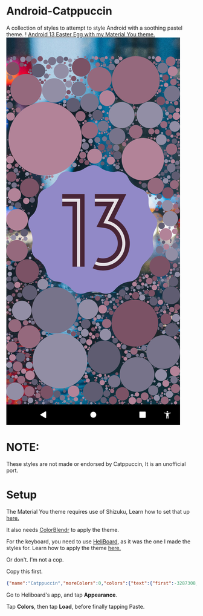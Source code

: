 # Android-Catppuccin
A collection of styles to attempt to style Android with a soothing pastel theme.
!
[Android 13 Easter Egg with my Material You theme.](https://raw.githubusercontent.com/Ermageeerd/Android-Catppucin/refs/heads/main/Images/Screenshot_20250802-000837.png)
![The Heliboard keyboard with my Cattpuccin theme on.](https://raw.githubusercontent.com/Ermageeerd/Android-Catppucin/refs/heads/main/Images/Screenshot_20250801-234814.png)

# NOTE:

These styles are not made or endorsed by Catppuccin, It is an unofficial port.

# Setup

The Material You theme requires use of Shizuku, Learn how to set that up [here.](https://shizuku.rikka.app/)

It also needs [ColorBlendr](https://github.com/Mahmud0808/ColorBlendr) to apply the theme.

For the keyboard, you need to use [HeliBoard](https://github.com/Helium314/HeliBoard), as it was the one I made the styles for. Learn how to apply the theme [here.](https://github.com/Helium314/HeliBoard/wiki/Customization#theme-colors)

Or don't. I'm not a cop.

Copy this first.
``` json
{"name":"Catppuccin","moreColors":0,"colors":{"text":{"first":-3287308,"second":false},"functional_keys":{"first":-15066582,"second":false},"background":{"first":-14803410,"second":false},"keys":{"first":-15066582,"second":false},"spacebar":{"first":-15066582,"second":false}}}
```
Go to Heliboard's app, and tap **Appearance**.

Tap **Colors**, then tap **Load**, before finally tapping Paste.
